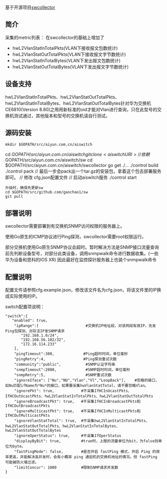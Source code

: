 基于开源项目[swcollector](https://github.com/gaochao1/swcollector)

## 简介
采集的metric列表：
在swcollector的基础上增加了
* hwL2VlanStatInTotalPkts(VLAN下接收报文包数统计)
* hwL2VlanStatOutTotalPkts(VLAN下接收报文字节数统计)
* hwL2VlanStatInTotalBytes(VLAN下发出报文包数统计)
* hwL2VlanStatOutTotalBytes(VLAN下发出报文字节数统计)

## 设备支持
hwL2VlanStatInTotalPkts、hwL2VlanStatOutTotalPkts、hwL2VlanStatInTotalBytes、hwL2VlanStatOutTotalBytes针对华为交换机CE6810(Version 8.80)之用用新标准的oid才能对Vlan进行查询，只在此型号的交换机测试通过，其他版本和型号的交换机请自行测试。

## 源码安装
	mkdir $GOPATH/src/aiyun.com.cn/aiswitch
  cd $GOPATH/src/aiyun.com.cn/aiswitch
  git clone <aiswitch URI>
	// 依赖$GOPATH/src/aiyun.com.cn/aiswitch/sw
	cd $GOPATH/src/aiyun.com.cn/aiswitch/swcollector
	go get ./...
	./control build
	./control pack
	// 最后一步会pack出一个tar.gz的安装包，拿着这个包去部署服务即可。
	// 修改 cfg.json配置文件
	// 启动aiswitch服务
	./control start

	升级时，确保先更新sw
	cd $GOPATH/src/github.com/gaochao1/sw
	git pull

## 部署说明
swcollector需要部署到有交换机SNMP访问权限的服务器上。

使用Go原生的ICMP协议进行Ping探测，swcollector需要root权限运行。

部分交换机使用Go原生SNMP协议会超时。暂时解决方法是SNMP接口流量查询前先判断设备型号，对部分此类设备，调用snmpwalk命令进行数据收集。(一些华为设备和思科的IOS XR)
因此最好在监控探针服务器上也装个snmpwalk命令


## 配置说明
配置文件请参照cfg.example.json，修改该文件名为cfg.json，将该文件里的IP换成实际使用的IP。

switch配置项说明：

	"switch":{
	   "enabled": true,
		"ipRange":[						#交换机IP地址段，对该网段有效IP，先发Ping包探测，对存活IP发SNMP请求
           "192.168.1.0/24",
           "192.168.56.102/32",
           "172.16.114.233"
 		],
		"pingTimeout":300, 			   #Ping超时时间，单位毫秒
		"pingRetry":4,				   #Ping探测重试次数
		"community":"public",			#SNMP认证字符串
		"snmpTimeout":2000,				#SNMP超时时间，单位毫秒
		"snmpRetry":5,					#SNMP重试次数
		"ignoreIface": ["Nu","NU","Vlan","Vl","LoopBack"],    #忽略的接口，如Nu匹配ifName为*Nu*的接口，如果要采集hwVlanStatTotal，请不要忽略Vlan。
		"ignorePkt": true,            #不采集IfHCInUcastPkts、IfHCOutUcastPkts、hwL2VlanStatInTotalPkts、hwL2VlanStatOutTotalPkts
		"ignoreBroadcastPkt": true,   #不采集IfHCInBroadcastPkts和IfHCOutBroadcastPkts
		"ignoreMulticastPkt": true,   #不采集IfHCInMulticastPkts和IfHCOutMulticastPkts
		"ignoreVlanStatTotal": true,  #不采集hwL2VlanStatInTotalPkts、hwL2VlanStatOutTotalPkts、hwL2VlanStatInTotalBytes、hwL2VlanStatOutTotalBytes
		"ignoreOperStatus": true,     #不采集IfOperStatus
		"displayByBit": true,		  #true时，上报的流量单位为bit，为false则单位为byte。
		"fastPingMode": false,	      #是否开启 fastPing 模式，开启 Ping 的效率更高，并能解决高并发时，会有小概率 ping 通宕机的交换机地址的情况。但 fastPing 可能被防火墙过滤。
		"limitConcur": 1000           #限制SNMP请求并发数
    }
